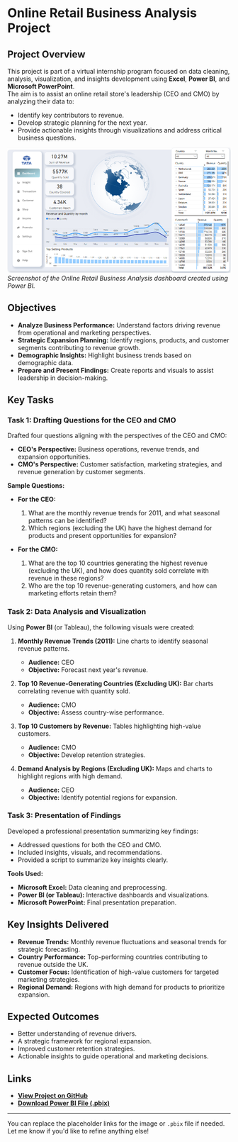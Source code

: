 # Online Retail Business Analysis Project  

## Project Overview  
This project is part of a virtual internship program focused on data cleaning, analysis, visualization, and insights development using **Excel**, **Power BI**, and **Microsoft PowerPoint**.  
The aim is to assist an online retail store's leadership (CEO and CMO) by analyzing their data to:  
- Identify key contributors to revenue.  
- Develop strategic planning for the next year.  
- Provide actionable insights through visualizations and address critical business questions.  

![Online Retail Dashboard Preview](https://github.com/ReshmaaSelvaraj/Online-Retail-Business-Analysis-Project/blob/main/Online%20Retail%20Dashboard%20Preview.png)  
*Screenshot of the Online Retail Business Analysis dashboard created using Power BI.*  

## Objectives  
- **Analyze Business Performance:** Understand factors driving revenue from operational and marketing perspectives.  
- **Strategic Expansion Planning:** Identify regions, products, and customer segments contributing to revenue growth.  
- **Demographic Insights:** Highlight business trends based on demographic data.  
- **Prepare and Present Findings:** Create reports and visuals to assist leadership in decision-making.  

## Key Tasks  

### **Task 1: Drafting Questions for the CEO and CMO**  
Drafted four questions aligning with the perspectives of the CEO and CMO:  
- **CEO's Perspective:** Business operations, revenue trends, and expansion opportunities.  
- **CMO's Perspective:** Customer satisfaction, marketing strategies, and revenue generation by customer segments.  

**Sample Questions:**  
- **For the CEO:**  
  1. What are the monthly revenue trends for 2011, and what seasonal patterns can be identified?  
  2. Which regions (excluding the UK) have the highest demand for products and present opportunities for expansion?  

- **For the CMO:**  
  1. What are the top 10 countries generating the highest revenue (excluding the UK), and how does quantity sold correlate with revenue in these regions?  
  2. Who are the top 10 revenue-generating customers, and how can marketing efforts retain them?  

### **Task 2: Data Analysis and Visualization**  
Using **Power BI** (or Tableau), the following visuals were created:  
1. **Monthly Revenue Trends (2011):** Line charts to identify seasonal revenue patterns.  
   - **Audience:** CEO  
   - **Objective:** Forecast next year's revenue.  

2. **Top 10 Revenue-Generating Countries (Excluding UK):** Bar charts correlating revenue with quantity sold.  
   - **Audience:** CMO  
   - **Objective:** Assess country-wise performance.  

3. **Top 10 Customers by Revenue:** Tables highlighting high-value customers.  
   - **Audience:** CMO  
   - **Objective:** Develop retention strategies.  

4. **Demand Analysis by Regions (Excluding UK):** Maps and charts to highlight regions with high demand.  
   - **Audience:** CEO  
   - **Objective:** Identify potential regions for expansion.  

### **Task 3: Presentation of Findings**  
Developed a professional presentation summarizing key findings:  
- Addressed questions for both the CEO and CMO.  
- Included insights, visuals, and recommendations.  
- Provided a script to summarize key insights clearly.  

**Tools Used:**  
- **Microsoft Excel:** Data cleaning and preprocessing.  
- **Power BI (or Tableau):** Interactive dashboards and visualizations.  
- **Microsoft PowerPoint:** Final presentation preparation.  

## Key Insights Delivered  
- **Revenue Trends:** Monthly revenue fluctuations and seasonal trends for strategic forecasting.  
- **Country Performance:** Top-performing countries contributing to revenue outside the UK.  
- **Customer Focus:** Identification of high-value customers for targeted marketing strategies.  
- **Regional Demand:** Regions with high demand for products to prioritize expansion.  

## Expected Outcomes  
- Better understanding of revenue drivers.  
- A strategic framework for regional expansion.  
- Improved customer retention strategies.  
- Actionable insights to guide operational and marketing decisions.  

## Links  
- **[View Project on GitHub](https://github.com/ReshmaaSelvaraj/Online-Retail-Business-Analysis-Project)**  
- **[Download Power BI File (.pbix)](https://github.com/ReshmaaSelvaraj/Online-Retail-Business-Analysis-Project/blob/main/Online%20Retail%20Business%20Analysis%20Project.pbix)**  

---  

You can replace the placeholder links for the image or `.pbix` file if needed. Let me know if you'd like to refine anything else!  
